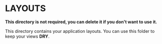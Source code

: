 # LAYOUTS

**This directory is not required, you can delete it if you don't want to use it.**

This directory contains your application layouts. You can use this folder to keep your views **DRY**.

